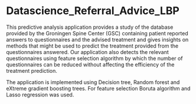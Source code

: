 # Datascience_Referral_Advice_LBP
This predictive analysis application provides a study of the database provided by the Groningen Spine Center (GSC) containing patient reported answers to questionnaires and the advised treatment and gives insights on methods that might be used to predict the treatment provided from the questionnaires answered. Our application also detects the relevant questionnaires using feature selection algorithm by which the number of questionnaires can be reduced without affecting the efficiency of the treatment prediction.

The application is implemented using Decision tree, Random forest and eXtreme gradient boosting trees. For feature selection Boruta algorithm and Lasso regression was used.
